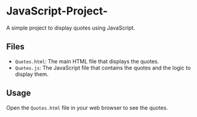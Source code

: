 # JavaScript-Project-

A simple project to display quotes using JavaScript.

## Files

- `Quotes.html`: The main HTML file that displays the quotes.
- `Quotes.js`: The JavaScript file that contains the quotes and the logic to display them.

## Usage

Open the `Quotes.html` file in your web browser to see the quotes.